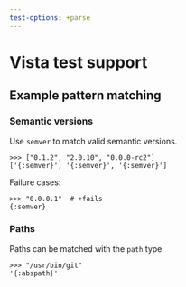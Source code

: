 ```yaml
---
test-options: +parse
---
```


# Vista test support

## Example pattern matching

### Semantic versions

Use `semver` to match valid semantic versions.

    >>> ["0.1.2", "2.0.10", "0.0.0-rc2"]
    ['{:semver}', '{:semver}', '{:semver}']

Failure cases:

    >>> "0.0.0.1"  # +fails
    {:semver}

### Paths

Paths can be matched with the `path` type.

    >>> "/usr/bin/git"
    '{:abspath}'
